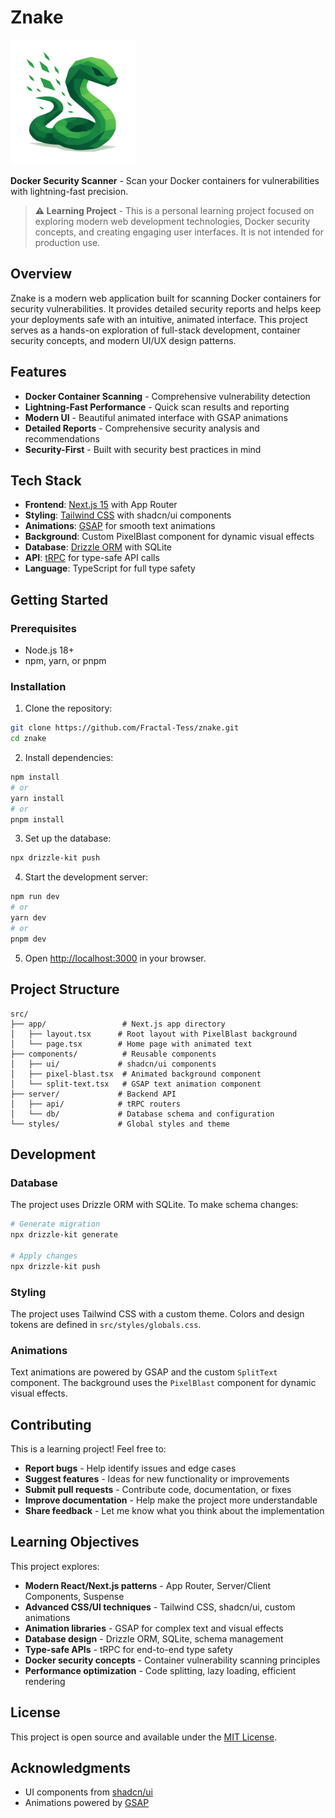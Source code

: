 # Znake

<img src="./znake.png" alt="Znake Logo" width="200" height="200" />

**Docker Security Scanner** - Scan your Docker containers for vulnerabilities with lightning-fast precision.

> **⚠️ Learning Project** - This is a personal learning project focused on exploring modern web development technologies, Docker security concepts, and creating engaging user interfaces. It is not intended for production use.

## Overview

Znake is a modern web application built for scanning Docker containers for security vulnerabilities. It provides detailed security reports and helps keep your deployments safe with an intuitive, animated interface. This project serves as a hands-on exploration of full-stack development, container security concepts, and modern UI/UX design patterns.

## Features

- **Docker Container Scanning** - Comprehensive vulnerability detection
- **Lightning-Fast Performance** - Quick scan results and reporting
- **Modern UI** - Beautiful animated interface with GSAP animations
- **Detailed Reports** - Comprehensive security analysis and recommendations
- **Security-First** - Built with security best practices in mind

## Tech Stack

- **Frontend**: [Next.js 15](https://nextjs.org) with App Router
- **Styling**: [Tailwind CSS](https://tailwindcss.com) with shadcn/ui components
- **Animations**: [GSAP](https://greensock.com/gsap/) for smooth text animations
- **Background**: Custom PixelBlast component for dynamic visual effects
- **Database**: [Drizzle ORM](https://orm.drizzle.team) with SQLite
- **API**: [tRPC](https://trpc.io) for type-safe API calls
- **Language**: TypeScript for full type safety

## Getting Started

### Prerequisites

- Node.js 18+
- npm, yarn, or pnpm

### Installation

1. Clone the repository:

```bash
git clone https://github.com/Fractal-Tess/znake.git
cd znake
```

2. Install dependencies:

```bash
npm install
# or
yarn install
# or
pnpm install
```

3. Set up the database:

```bash
npx drizzle-kit push
```

4. Start the development server:

```bash
npm run dev
# or
yarn dev
# or
pnpm dev
```

5. Open [http://localhost:3000](http://localhost:3000) in your browser.

## Project Structure

```
src/
├── app/                 # Next.js app directory
│   ├── layout.tsx      # Root layout with PixelBlast background
│   └── page.tsx        # Home page with animated text
├── components/          # Reusable components
│   ├── ui/             # shadcn/ui components
│   ├── pixel-blast.tsx  # Animated background component
│   └── split-text.tsx   # GSAP text animation component
├── server/             # Backend API
│   ├── api/            # tRPC routers
│   └── db/             # Database schema and configuration
└── styles/             # Global styles and theme
```

## Development

### Database

The project uses Drizzle ORM with SQLite. To make schema changes:

```bash
# Generate migration
npx drizzle-kit generate

# Apply changes
npx drizzle-kit push
```

### Styling

The project uses Tailwind CSS with a custom theme. Colors and design tokens are defined in `src/styles/globals.css`.

### Animations

Text animations are powered by GSAP and the custom `SplitText` component. The background uses the `PixelBlast` component for dynamic visual effects.

## Contributing

This is a learning project! Feel free to:

- **Report bugs** - Help identify issues and edge cases
- **Suggest features** - Ideas for new functionality or improvements
- **Submit pull requests** - Contribute code, documentation, or fixes
- **Improve documentation** - Help make the project more understandable
- **Share feedback** - Let me know what you think about the implementation

## Learning Objectives

This project explores:

- **Modern React/Next.js patterns** - App Router, Server/Client Components, Suspense
- **Advanced CSS/UI techniques** - Tailwind CSS, shadcn/ui, custom animations
- **Animation libraries** - GSAP for complex text and visual effects
- **Database design** - Drizzle ORM, SQLite, schema management
- **Type-safe APIs** - tRPC for end-to-end type safety
- **Docker security concepts** - Container vulnerability scanning principles
- **Performance optimization** - Code splitting, lazy loading, efficient rendering

## License

This project is open source and available under the [MIT License](LICENSE).

## Acknowledgments

- UI components from [shadcn/ui](https://ui.shadcn.com/)
- Animations powered by [GSAP](https://greensock.com/gsap/)
